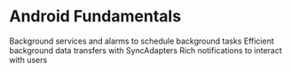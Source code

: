 Android Fundamentals
=======

Background services and alarms to schedule background tasks
Efficient background data transfers with SyncAdapters
Rich notifications to interact with users